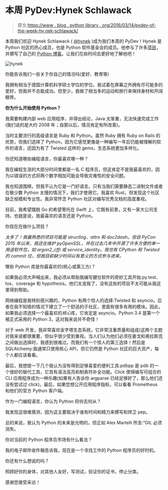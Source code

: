 # 本周 PyDev:Hynek Schlawack

> 原文:[https://www . blog . python library . org/2016/03/14/pydev-of-the-week-hy nek-schlawack/](https://www.blog.pythonlibrary.org/2016/03/14/pydev-of-the-week-hynek-schlawack/)

本周我们欢迎 Hynek Schlawack ( [@hynek](https://twitter.com/hynek) )成为我们本周的 PyDev！Hynek 是 Python 社区的热心成员，也是 Python 软件基金会的成员。他参与了许多[项目](https://github.com/hynek)，并撰写了自己的 [Python 博客](https://hynek.me/articles/)。让我们花些时间去更好地了解他吧！

![hynek](../Images/ff6d21e742add156297e088b7d8785d9.png)

你能告诉我们一些关于你自己的情况吗(爱好、教育等)

我拥有相当于德国计算机科学硕士学位的学位。我试着在屏幕之外拥有尽可能多的爱好，但我并不总能成功。但至少，我做了相当多的运动和旅行来保持身材和开阔眼界。

**你为什么开始使用 Python？**

我需要构建内部 web 应用程序，并得出结论，Java 太笨重，无法快速完成工作(我们说的是大约 2008 年；自那以后，情况肯定有所改善)。

当时主要流行的高级语言是 Ruby 和 Python。虽然 Ruby 拥有 Ruby on Rails 的优势，但我们选择了 Python，因为它感觉更像是一种编写一年后仍能被理解的软件的语言，还因为有了 Twisted 这样的 gems，生态系统更加多样化。

你还知道哪些编程语言，你最喜欢哪一种？

我在编程生涯的大部分时间里都是一名 C 程序员，但这肯定不是我最喜欢的，因为以错误的方式将两个数字相加可能会导致灾难性的安全问题。

我也知道围棋，但我不认为它是一门好语言。只有当我们需要静态二进制文件或者在极少数 Python 太慢的情况下，我们才使用它。我喜欢 Rust，但发现这个社区缺乏规模和专业性。我非常怀念 Python 社区对编写优秀文档的高度重视。

目前，我希望摆脱 Go 的希望寄托在 Swift 上，它既有前景，又有一家大公司支持。也就是说，我最喜欢的语言还是 Python。

你现在在做什么项目？

*太多了！我最熟悉的项目可能是 structlog、attrs 和 doc2dash。但自 PyCon 2015 年以来，我还在维护 pyOpenSSL，并在过去几年中开源了许多方便的单一用途软件包，如 argon2_cffi 或 service_identity。我也有 CPython 和 Twisted 的 commit 位，但我目前缺少时间以有意义的方式参与进来。*

哪些 Python 库是你最喜欢的(核心或第三方)？

如果我必须大声喊出来，我必须从帮助我编写健壮软件的奇妙工具开始:py.test、tox、coverage 和 hypothesis。他们太宠我了，没有这些的项目不太可能从我这里得到帮助。

网络编程是我特别感兴趣的，Python 有两个惊人的选择:Twisted 和 asyncio。后者在我不知情的情况下建立了一个舒适的子社区，里面有很多有用的模块。因此，如果我必须选择一个最喜欢的*核心*库，它肯定是 asyncio。Python 3.4 是第一个被正式采用的 Python 3，这对我来说并不奇怪！

对于 web 开发，我非常喜欢金字塔生态系统，它非常注重质量和组成(这两个主题对我来说都很重要，但似乎很少受到重视。当人们认为他们必须在姜戈和弗拉斯克之间做出选择时，我感到很难过，而我们有一个惊人的第三选择！然后是 SQLAlchemy:我通常只使用核心 API，但它仍然是 Python 社区的巨大资产，每个人都应该看看。

最后，我想提一下几个我认为没有得到足够喜爱的便利工具:pdbpp 是 pdb 的一个很好的替代工具，它具有语法高亮和制表符补全功能。Click 使得编写可组合的 CLI 应用程序成为一种乐趣(如果有人告诉你 argparse 已经足够好了，那么他们还没有尝试过 click)。最后，如果您想公开应用程序指标，可以看看 Prometheus 和他们的官方 Python 客户端。

作为一门编程语言，你认为 Python 将何去何从？

我发现这很难猜测，因为这主要取决于谁有时间和精力来撰写和捍卫 pep。

总的来说，我认为 Python 的未来是光明的，但正如 Alex Martelli 所言:“GIL 必须消失。

你对当前的 Python 程序员市场有什么看法？

我的电子邮件收件箱告诉我，现在是一个寻找工作的 Python 程序员的好时机。

你还有什么想说的吗？

照顾好你的身体，对其他人友好，写测试，验证你的证书，停止分类。

感谢您接受采访！